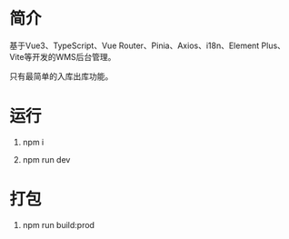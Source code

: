 # 简介 
基于Vue3、TypeScript、Vue Router、Pinia、Axios、i18n、Element Plus、Vite等开发的WMS后台管理。

只有最简单的入库出库功能。

# 运行
1. npm i

2. npm run dev

# 打包
1. npm run build:prod